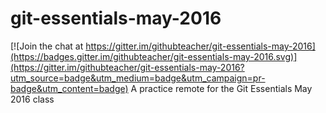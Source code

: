# git-essentials-may-2016

[![Join the chat at https://gitter.im/githubteacher/git-essentials-may-2016](https://badges.gitter.im/githubteacher/git-essentials-may-2016.svg)](https://gitter.im/githubteacher/git-essentials-may-2016?utm_source=badge&utm_medium=badge&utm_campaign=pr-badge&utm_content=badge)
A practice remote for the Git Essentials May 2016 class

